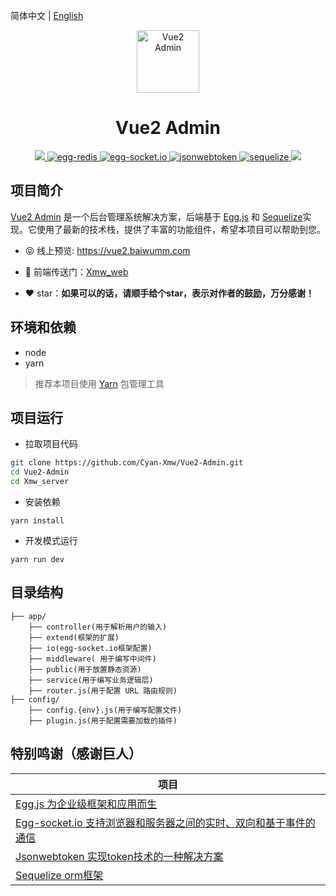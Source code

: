 简体中文 | [English](./README.en-US.md)

<p align="center"><img width="100" src="https://ali-oss.xmwpro.com/project/vue2-admin/logo.svg!cyan" alt="Vue2 Admin"></p>

<h1 align="center">Vue2 Admin</h1>

<p align="center">
  <a href="https://github.com/eggjs/egg/" target="_blank">
    <img src="https://ali-oss.xmwpro.com/project/vue2-admin/shield/egg.svg!cyan alt="egg">
  </a>
  <a href="https://github.com/eggjs/egg-redis/" target="_blank">
    <img src="https://ali-oss.xmwpro.com/project/vue2-admin/shield/redis.svg!cyan" alt="egg-redis">
  </a>
  <a href="https://github.com/eggjs/egg-socket.io/" target="_blank">
    <img src="https://ali-oss.xmwpro.com/project/vue2-admin/shield/socket.svg!cyan" alt="egg-socket.io">
  </a>
  <a href="https://github.com/auth0/node-jsonwebtoken/" target="_blank">
    <img src="https://ali-oss.xmwpro.com/project/vue2-admin/shield/token.svg!cyan" alt="jsonwebtoken">
  </a>
  <a href="https://github.com/sequelize/sequelize/" target="_blank">
    <img src="https://ali-oss.xmwpro.com/project/vue2-admin/shield/sequelize.svg!cyan" alt="sequelize">
  </a>
  <a>
    <img src="https://ali-oss.xmwpro.com/project/vue2-admin/shield/build.svg!cyan">
  </a>
</p>

## 项目简介

[Vue2 Admin](https://vue2.baiwumm.com/) 是一个后台管理系统解决方案，后端基于 [Egg.js](https://github.com/eggjs/egg/) 和 [Sequelize](https://github.com/sequelize/sequelize/)实现。它使用了最新的技术栈，提供了丰富的功能组件，希望本项目可以帮助到您。

- 😝 线上预览: https://vue2.baiwumm.com

- 🔗 前端传送门：[Xmw_web](../Xmw_web)

- ❤️ star：**如果可以的话，请顺手给个star，表示对作者的鼓励，万分感谢！**

## 环境和依赖

- node
- yarn

> 推荐本项目使用 [Yarn](https://yarnpkg.com/) 包管理工具

## 项目运行

- 拉取项目代码
```bash
git clone https://github.com/Cyan-Xmw/Vue2-Admin.git
cd Vue2-Admin
cd Xmw_server
```

- 安装依赖
```
yarn install
```

- 开发模式运行
```
yarn run dev
```

## 目录结构

```
├── app/
    ├── controller(用于解析用户的输入)
    ├── extend(框架的扩展)
    ├── io(egg-socket.io框架配置)
    ├── middleware( 用于编写中间件)
    ├── public(用于放置静态资源)
    ├── service(用于编写业务逻辑层)
    ├── router.js(用于配置 URL 路由规则)
├── config/
    ├── config.{env}.js(用于编写配置文件)
    ├── plugin.js(用于配置需要加载的插件)
```

## 特别鸣谢（感谢巨人）

| 项目                                                          |
| ---------------------------------------------------------------- |
| [Egg.js 为企业级框架和应用而生](https://github.com/eggjs/egg)                              |
| [Egg-socket.io 支持浏览器和服务器之间的实时、双向和基于事件的通信](https://github.com/eggjs/egg-socket.io)     |
| [Jsonwebtoken 实现token技术的一种解决方案](https://github.com/auth0/node-jsonwebtoken) |
| [Sequelize orm框架](https://github.com/sequelize/sequelize)                          |
